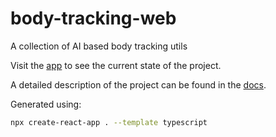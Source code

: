 # body-tracking-web
 A collection of AI based body tracking utils

Visit the [app](https://lucaciucci.github.io/body-tracking-web/app/) to see the current state of the project.

A detailed description of the project can be found in the [docs](https://lucaciucci.github.io/body-tracking-web/app/).

Generated using:
```sh
npx create-react-app . --template typescript
```